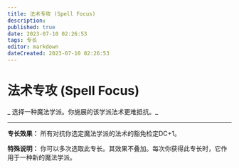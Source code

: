 ```yaml
---
title: 法术专攻 (Spell Focus)
description: 
published: true
date: 2023-07-10 02:26:53
tags: 专长
editor: markdown
dateCreated: 2023-07-10 02:26:53
---
```


# 法术专攻 (Spell Focus)

_ 选择一种魔法学派。你施展的该学派法术更难抵抗。_

* * *

**专长效果：** 所有对抗你选定魔法学派的法术的豁免检定DC+1。

**特殊说明：** 你可以多次选取此专长。其效果不叠加。每次你获得此专长时，它作用于一种新的魔法学派。

